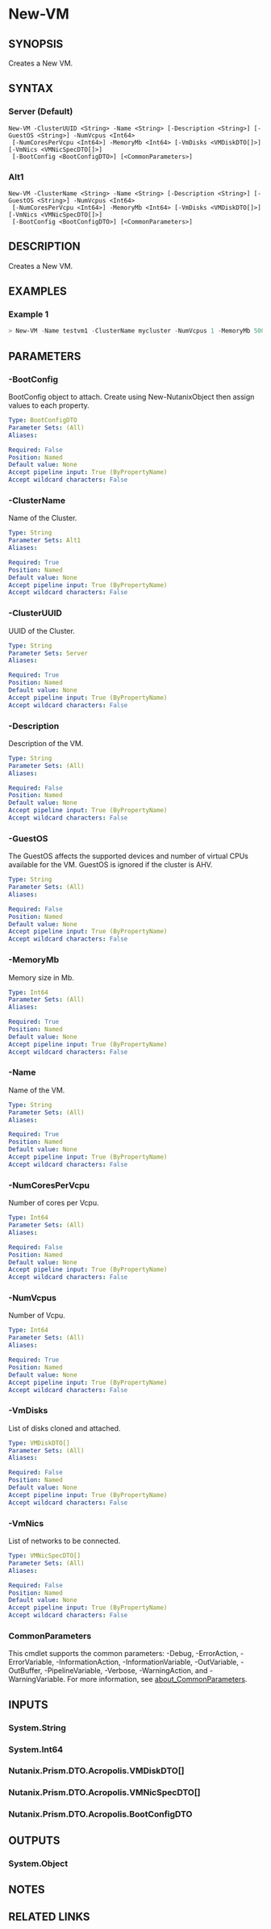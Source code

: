 ﻿---
external help file: Nutanix.Prism.PS.Cmds.dll-Help.xml
Module Name: Nutanix.Prism.PS.Cmds
online version:
schema: 2.0.0
---

# New-VM

## SYNOPSIS
Creates a New VM.

## SYNTAX

### Server (Default)
```
New-VM -ClusterUUID <String> -Name <String> [-Description <String>] [-GuestOS <String>] -NumVcpus <Int64>
 [-NumCoresPerVcpu <Int64>] -MemoryMb <Int64> [-VmDisks <VMDiskDTO[]>] [-VmNics <VMNicSpecDTO[]>]
 [-BootConfig <BootConfigDTO>] [<CommonParameters>]
```

### Alt1
```
New-VM -ClusterName <String> -Name <String> [-Description <String>] [-GuestOS <String>] -NumVcpus <Int64>
 [-NumCoresPerVcpu <Int64>] -MemoryMb <Int64> [-VmDisks <VMDiskDTO[]>] [-VmNics <VMNicSpecDTO[]>]
 [-BootConfig <BootConfigDTO>] [<CommonParameters>]
```

## DESCRIPTION
Creates a New VM.

## EXAMPLES

### Example 1
```powershell
> New-VM -Name testvm1 -ClusterName mycluster -NumVcpus 1 -MemoryMb 500 | Wait-Task
```

## PARAMETERS

### -BootConfig
BootConfig object to attach. Create using New-NutanixObject then assign values to each property.

```yaml
Type: BootConfigDTO
Parameter Sets: (All)
Aliases:

Required: False
Position: Named
Default value: None
Accept pipeline input: True (ByPropertyName)
Accept wildcard characters: False
```

### -ClusterName
Name of the Cluster.

```yaml
Type: String
Parameter Sets: Alt1
Aliases:

Required: True
Position: Named
Default value: None
Accept pipeline input: True (ByPropertyName)
Accept wildcard characters: False
```

### -ClusterUUID
UUID of the Cluster.

```yaml
Type: String
Parameter Sets: Server
Aliases:

Required: True
Position: Named
Default value: None
Accept pipeline input: True (ByPropertyName)
Accept wildcard characters: False
```

### -Description
Description of the VM.

```yaml
Type: String
Parameter Sets: (All)
Aliases:

Required: False
Position: Named
Default value: None
Accept pipeline input: True (ByPropertyName)
Accept wildcard characters: False
```

### -GuestOS
The GuestOS affects the supported devices and number of virtual CPUs available for the VM. GuestOS is ignored if the cluster is AHV.

```yaml
Type: String
Parameter Sets: (All)
Aliases:

Required: False
Position: Named
Default value: None
Accept pipeline input: True (ByPropertyName)
Accept wildcard characters: False
```

### -MemoryMb
Memory size in Mb.

```yaml
Type: Int64
Parameter Sets: (All)
Aliases:

Required: True
Position: Named
Default value: None
Accept pipeline input: True (ByPropertyName)
Accept wildcard characters: False
```

### -Name
Name of the VM.

```yaml
Type: String
Parameter Sets: (All)
Aliases:

Required: True
Position: Named
Default value: None
Accept pipeline input: True (ByPropertyName)
Accept wildcard characters: False
```

### -NumCoresPerVcpu
Number of cores per Vcpu.

```yaml
Type: Int64
Parameter Sets: (All)
Aliases:

Required: False
Position: Named
Default value: None
Accept pipeline input: True (ByPropertyName)
Accept wildcard characters: False
```

### -NumVcpus
Number of Vcpu.

```yaml
Type: Int64
Parameter Sets: (All)
Aliases:

Required: True
Position: Named
Default value: None
Accept pipeline input: True (ByPropertyName)
Accept wildcard characters: False
```

### -VmDisks
List of disks cloned and attached.

```yaml
Type: VMDiskDTO[]
Parameter Sets: (All)
Aliases:

Required: False
Position: Named
Default value: None
Accept pipeline input: True (ByPropertyName)
Accept wildcard characters: False
```

### -VmNics
List of networks to be connected.

```yaml
Type: VMNicSpecDTO[]
Parameter Sets: (All)
Aliases:

Required: False
Position: Named
Default value: None
Accept pipeline input: True (ByPropertyName)
Accept wildcard characters: False
```

### CommonParameters
This cmdlet supports the common parameters: -Debug, -ErrorAction, -ErrorVariable, -InformationAction, -InformationVariable, -OutVariable, -OutBuffer, -PipelineVariable, -Verbose, -WarningAction, and -WarningVariable. For more information, see [about_CommonParameters](http://go.microsoft.com/fwlink/?LinkID=113216).

## INPUTS

### System.String
### System.Int64
### Nutanix.Prism.DTO.Acropolis.VMDiskDTO[]
### Nutanix.Prism.DTO.Acropolis.VMNicSpecDTO[]
### Nutanix.Prism.DTO.Acropolis.BootConfigDTO
## OUTPUTS

### System.Object
## NOTES

## RELATED LINKS
